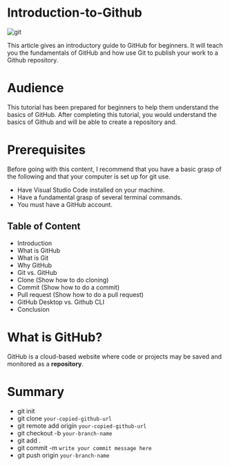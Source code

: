 # Introduction-to-Github

![git](https://user-images.githubusercontent.com/77323680/194396735-3c32321b-f8d2-4bce-b28c-f3873a171ced.png)

This article gives an introductory guide to GitHub for beginners. It will teach you the fundamentals of GitHub and how use Git to publish your work to a Github repository.
# Audience
This tutorial has been prepared for beginners to help them understand the basics of GitHub. After completing this tutorial, you would understand the basics of Github and will be able to create a repository and.
# Prerequisites
Before going with this content, I recommend that you have a basic grasp of the following and that your computer is set up for git use.

- Have Visual Studio Code installed on your machine.
- Have a fundamental grasp of several terminal commands.
- You must have a GitHub account.

## Table of Content

* Introduction
* What is GitHub
* What is Git
* Why GitHub
* Git vs. GitHub
* Clone (Show how to do cloning)
* Commit (Show how to do a commit)
* Pull request (Show how to do a pull request)
* GitHub Desktop vs. Github CLI
* Conclusion

# What is GitHub?
GitHub is a cloud-based website where code or projects may be saved and monitored as a **repository**.

# Summary
- git init
- git clone `your-copied-github-url`
- git remote add origin `your-copied-github-url`
- git checkout -b `your-branch-name`
- git add .
- git commit -m `write your commit message here`
- git push origin `your-branch-name`

